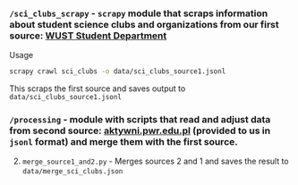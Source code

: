 

### `/sci_clubs_scrapy` - `scrapy` module that scraps information about student science clubs and organizations from our first source: [WUST Student Department](https://dzialstudencki.pwr.edu.pl/organizacje-studenckie/wykaz-uczelnianych-organizacji-studenckich)
Usage 
```bash
scrapy crawl sci_clubs -o data/sci_clubs_source1.jsonl
```
This scraps the first source and saves output to `data/sci_clubs_source1.jsonl`


### `/processing` - module with scripts that read and adjust data from second source: [aktywni.pwr.edu.pl](https://aktywni.pwr.edu.pl) (provided to us in `jsonl` format) and merge them with the first source. 

2. `merge_source1_and2.py` - Merges sources 2 and 1 and saves the result to `data/merge_sci_clubs.json`